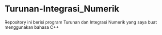 # Turunan-Integrasi_Numerik
Repository ini berisi program Turunan dan Integrasi Numerik yang saya buat menggunakan bahasa C++
